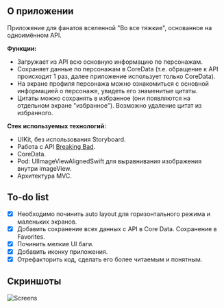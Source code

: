 ##  О приложении
Приложение для фанатов вселенной "Во все тяжкие", основанное на одноимённом API.

**Функции:**
- Загружает из API всю основную информацию по персонажам.
- Сохраняет данные по персонажам в CoreData (т.е. обращение к API происходит 1 раз, далее приложение использует только CoreData).
- На экране профиля персонажа можно ознакомиться с основной информацией о персонаже, увидеть его знаменитые цитаты.
- Цитаты можно сохранять в избранное (они появляются на отдельном экране "избранное"). Возможно удаление цитат из избранного.

**Стек используемых технологий:**
- UIKit, без использования Storyboard.
- Работа с API [Breaking Bad](https://breakingbadapi.com/).
- CoreData.
- Pod: UIImageViewAlignedSwift для выравнивания изображения внутри imageView.
- Архитектура MVC.

##  To-do list
- [x] Необходимо починить auto layout для горизонтального режима и маленьких экранов.
- [x] Добавить сохранение всех данных с API в Core Data. Сохранение в Favorites.
- [x] Починить мелкие UI баги.
- [x] Добавить иконку приложения.
- [x] Отрефакторить код, сделать его более читаемым и понятным.

##  Скриншоты
![Screens](https://user-images.githubusercontent.com/63949254/94390907-8044fd00-016d-11eb-887d-1d1b3bc43b2d.jpg)
